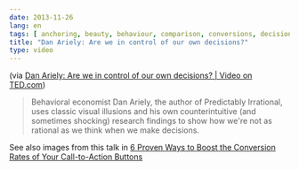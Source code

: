 ```yaml
---
date: 2013-11-26
lang: en
tags: [ anchoring, beauty, behaviour, comparison, conversions, decision making, economist, marketing, pricing, psychology ]
title: "Dan Ariely: Are we in control of our own decisions?"
type: video
---
```


(via [Dan Ariely: Are we in control of our own decisions? | Video on TED.com](http://www.ted.com/talks/dan_ariely_asks_are_we_in_control_of_our_own_decisions.html))

> Behavioral economist Dan Ariely, the author of Predictably Irrational,
> uses classic visual illusions and his own counterintuitive (and
> sometimes shocking) research findings to show how we're not as
> rational as we think when we make decisions.

See also images from this talk in [6 Proven Ways to Boost the Conversion Rates of Your Call-to-Action Buttons](https://hugo.ferreira.cc/post/68170890730/via-6-proven-ways-to-boost-the-conversion-rates)
